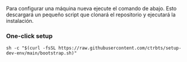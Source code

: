 Para configurar una máquina nueva ejecute el comando de abajo. Esto descargará un pequeño script que clonará el repositorio y ejecutará la instalación.

### One-click setup

    sh -c "$(curl -fsSL https://raw.githubusercontent.com/ctrbts/setup-dev-env/main/bootstrap.sh)"